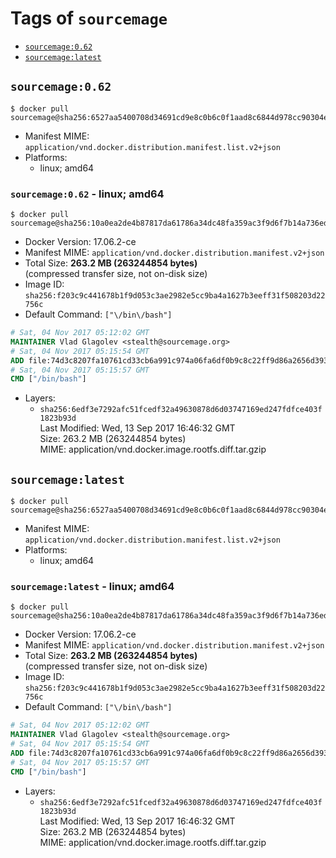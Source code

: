 <!-- THIS FILE IS GENERATED VIA './update-remote.sh' -->

# Tags of `sourcemage`

-	[`sourcemage:0.62`](#sourcemage062)
-	[`sourcemage:latest`](#sourcemagelatest)

## `sourcemage:0.62`

```console
$ docker pull sourcemage@sha256:6527aa5400708d34691cd9e8c0b6c0f1aad8c6844d978cc90304e5e460a084ad
```

-	Manifest MIME: `application/vnd.docker.distribution.manifest.list.v2+json`
-	Platforms:
	-	linux; amd64

### `sourcemage:0.62` - linux; amd64

```console
$ docker pull sourcemage@sha256:10a0ea2de4b87817da61786a34dc48fa359ac3f9d6f7b14a736ed72e56f7f317
```

-	Docker Version: 17.06.2-ce
-	Manifest MIME: `application/vnd.docker.distribution.manifest.v2+json`
-	Total Size: **263.2 MB (263244854 bytes)**  
	(compressed transfer size, not on-disk size)
-	Image ID: `sha256:f203c9c441678b1f9d053c3ae2982e5cc9ba4a1627b3eeff31f508203d22756c`
-	Default Command: `["\/bin\/bash"]`

```dockerfile
# Sat, 04 Nov 2017 05:12:02 GMT
MAINTAINER Vlad Glagolev <stealth@sourcemage.org>
# Sat, 04 Nov 2017 05:15:54 GMT
ADD file:74d3c8207fa10761cd33cb6a991c974a06fa6df0b9c8c22ff9d86a2656d393fc in / 
# Sat, 04 Nov 2017 05:15:57 GMT
CMD ["/bin/bash"]
```

-	Layers:
	-	`sha256:6edf3e7292afc51fcedf32a49630878d6d03747169ed247fdfce403f1823b93d`  
		Last Modified: Wed, 13 Sep 2017 16:46:32 GMT  
		Size: 263.2 MB (263244854 bytes)  
		MIME: application/vnd.docker.image.rootfs.diff.tar.gzip

## `sourcemage:latest`

```console
$ docker pull sourcemage@sha256:6527aa5400708d34691cd9e8c0b6c0f1aad8c6844d978cc90304e5e460a084ad
```

-	Manifest MIME: `application/vnd.docker.distribution.manifest.list.v2+json`
-	Platforms:
	-	linux; amd64

### `sourcemage:latest` - linux; amd64

```console
$ docker pull sourcemage@sha256:10a0ea2de4b87817da61786a34dc48fa359ac3f9d6f7b14a736ed72e56f7f317
```

-	Docker Version: 17.06.2-ce
-	Manifest MIME: `application/vnd.docker.distribution.manifest.v2+json`
-	Total Size: **263.2 MB (263244854 bytes)**  
	(compressed transfer size, not on-disk size)
-	Image ID: `sha256:f203c9c441678b1f9d053c3ae2982e5cc9ba4a1627b3eeff31f508203d22756c`
-	Default Command: `["\/bin\/bash"]`

```dockerfile
# Sat, 04 Nov 2017 05:12:02 GMT
MAINTAINER Vlad Glagolev <stealth@sourcemage.org>
# Sat, 04 Nov 2017 05:15:54 GMT
ADD file:74d3c8207fa10761cd33cb6a991c974a06fa6df0b9c8c22ff9d86a2656d393fc in / 
# Sat, 04 Nov 2017 05:15:57 GMT
CMD ["/bin/bash"]
```

-	Layers:
	-	`sha256:6edf3e7292afc51fcedf32a49630878d6d03747169ed247fdfce403f1823b93d`  
		Last Modified: Wed, 13 Sep 2017 16:46:32 GMT  
		Size: 263.2 MB (263244854 bytes)  
		MIME: application/vnd.docker.image.rootfs.diff.tar.gzip
